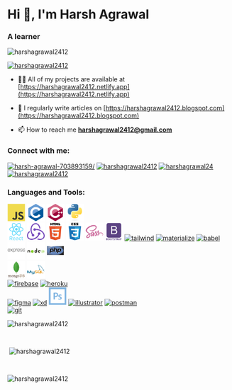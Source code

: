 <h1 text-align="center">Hi 👋, I'm Harsh Agrawal</h1>
<h3 text-align="center">A learner</h3>

<p text-align="left"> <img src="https://komarev.com/ghpvc/?username=harshagrawal2412&label=Profile%20views&color=0e75b6&style=flat" alt="harshagrawal2412" /> </p>

<p text-align="left"> <a href="https://github.com/ryo-ma/github-profile-trophy"><img src="https://github-profile-trophy.vercel.app/?username=harshagrawal2412" alt="harshagrawal2412" /></a> </p>

- 👨‍💻 All of my projects are available at [https://harshagrawal2412.netlify.app](https://harshagrawal2412.netlify.app)

- 📝 I regularly write articles on [https://harshagrawal2412.blogspot.com](https://harshagrawal2412.blogspot.com)

- 📫 How to reach me **harshagrawal2412@gmail.com**

<h3 text-align="left">Connect with me:</h3>
<p text-align="left">
<a href="https://linkedin.com/in/harsh-agrawal-703893159/" target="blank"><img text-align="center" src="https://www.fpsa.org/wp-content/uploads/linkedin-logo-copy.png" alt="harsh-agrawal-703893159/" height="30" width="40" /></a>
<a href="https://instagram.com/harshagrawal2412" target="blank"><img text-align="center" src="http://assets.stickpng.com/thumbs/580b57fcd9996e24bc43c521.png" alt="harshagrawal2412" height="30" width="40" /></a>
<a href="https://www.codechef.com/users/harshagrawal24" target="blank"><img text-align="center" src="https://cdn.jsdelivr.net/npm/simple-icons@3.1.0/icons/codechef.svg" alt="harshagrawal24" height="30" width="40" /></a>
<a href="https://www.hackerrank.com/harshagrawal2412" target="blank"><img text-align="center" src="https://upload.wikimedia.org/wikipedia/commons/6/65/HackerRank_logo.png" alt="harshagrawal2412" height="30" width="40" /></a>
</p>

<h3 text-align="left">Languages and Tools:</h3>
<p text-align="left"> 
  <a href="https://developer.mozilla.org/en-US/docs/Web/JavaScript" target="_blank"> <img src="https://raw.githubusercontent.com/devicons/devicon/master/icons/javascript/javascript-original.svg" alt="javascript" width="40" height="40"/></a> 
  <a href="https://www.cprogramming.com/" target="_blank"> <img src="https://raw.githubusercontent.com/devicons/devicon/master/icons/c/c-original.svg" alt="c" width="40" height="40"/></a> 
  <a href="https://www.w3schools.com/cpp/" target="_blank"> <img src="https://raw.githubusercontent.com/devicons/devicon/master/icons/cplusplus/cplusplus-original.svg" alt="cplusplus" width="40" height="40"/></a> 
  <a href="https://www.python.org" target="_blank"> <img src="https://raw.githubusercontent.com/devicons/devicon/master/icons/python/python-original.svg" alt="python" width="40" height="40"/></a> 
  <br/>
  <a href="https://reactjs.org/" target="_blank"> <img src="https://raw.githubusercontent.com/devicons/devicon/master/icons/react/react-original-wordmark.svg" alt="react" width="40" height="40"/></a> 
  <a href="https://redux.js.org" target="_blank"> <img src="https://raw.githubusercontent.com/devicons/devicon/master/icons/redux/redux-original.svg" alt="redux" width="40" height="40"/></a> 
  <a href="https://www.w3.org/html/" target="_blank"> <img src="https://raw.githubusercontent.com/devicons/devicon/master/icons/html5/html5-original-wordmark.svg" alt="html5" width="40" height="40"/></a> 
  <a href="https://www.w3schools.com/css/" target="_blank"> <img src="https://raw.githubusercontent.com/devicons/devicon/master/icons/css3/css3-original-wordmark.svg" alt="css3" width="40" height="40"/></a> 
  <a href="https://sass-lang.com" target="_blank"> <img src="https://raw.githubusercontent.com/devicons/devicon/master/icons/sass/sass-original.svg" alt="sass" width="40" height="40"/></a> 
  <a href="https://getbootstrap.com" target="_blank"> <img src="https://raw.githubusercontent.com/devicons/devicon/master/icons/bootstrap/bootstrap-plain-wordmark.svg" alt="bootstrap" width="40" height="40"/></a> 
  <a href="https://tailwindcss.com/" target="_blank"> <img src="https://www.vectorlogo.zone/logos/tailwindcss/tailwindcss-icon.svg" alt="tailwind" width="40" height="40"/></a> 
  <a href="https://materializecss.com/" target="_blank"> <img src="https://raw.githubusercontent.com/prplx/svg-logos/5585531d45d294869c4eaab4d7cf2e9c167710a9/svg/materialize.svg" alt="materialize" width="40" height="40"/></a> 
  <a href="https://babeljs.io/" target="_blank"><img src="https://www.vectorlogo.zone/logos/babeljs/babeljs-icon.svg" alt="babel" width="40" height="40"/></a> 
  <br/>
  <a href="https://expressjs.com" target="_blank"> <img src="https://raw.githubusercontent.com/devicons/devicon/master/icons/express/express-original-wordmark.svg" alt="express" width="40" height="40"/></a> 
  <a href="https://nodejs.org" target="_blank"> <img src="https://raw.githubusercontent.com/devicons/devicon/master/icons/nodejs/nodejs-original-wordmark.svg" alt="nodejs" width="40" height="40"/></a> 
  <a href="https://www.php.net" target="_blank"> <img src="https://raw.githubusercontent.com/devicons/devicon/master/icons/php/php-original.svg" alt="php" width="40" height="40"/></a> 
  <br/>
  <a href="https://www.mongodb.com/" target="_blank"> <img src="https://raw.githubusercontent.com/devicons/devicon/master/icons/mongodb/mongodb-original-wordmark.svg" alt="mongodb" width="40" height="40"/></a> 
  <a href="https://www.mysql.com/" target="_blank"> <img src="https://raw.githubusercontent.com/devicons/devicon/master/icons/mysql/mysql-original-wordmark.svg" alt="mysql" width="40" height="40"/></a> 
  <br/>
  <a href="https://firebase.google.com/" target="_blank"> <img src="https://www.vectorlogo.zone/logos/firebase/firebase-icon.svg" alt="firebase" width="40" height="40"/></a> 
  <a href="https://heroku.com" target="_blank"> <img src="https://www.vectorlogo.zone/logos/heroku/heroku-icon.svg" alt="heroku" width="40" height="40"/></a> 
  <br/>
  <a href="https://www.figma.com/" target="_blank"> <img src="https://www.vectorlogo.zone/logos/figma/figma-icon.svg" alt="figma" width="40" height="40"/></a> 
  <a href="https://www.adobe.com/products/xd.html" target="_blank"> <img src="https://cdn.worldvectorlogo.com/logos/adobe-xd.svg" alt="xd" width="40" height="40"/></a> 
  <a href="https://www.photoshop.com/en" target="_blank"> <img src="https://raw.githubusercontent.com/devicons/devicon/master/icons/photoshop/photoshop-line.svg" alt="photoshop" width="40" height="40"/></a> 
  <a href="https://www.adobe.com/in/products/illustrator.html" target="_blank"> <img src="https://www.vectorlogo.zone/logos/adobe_illustrator/adobe_illustrator-icon.svg" alt="illustrator" width="40" height="40"/></a> 
  <a href="https://postman.com" target="_blank"> <img src="https://www.vectorlogo.zone/logos/getpostman/getpostman-icon.svg" alt="postman" width="40" height="40"/></a> 
  <br/>
  <a href="https://git-scm.com/" target="_blank"> <img src="https://www.vectorlogo.zone/logos/git-scm/git-scm-icon.svg" alt="git" width="40" height="40"/></a> 
  </p>

<p><img text-align="left" src="https://github-readme-stats.vercel.app/api/top-langs?username=harshagrawal2412&show_icons=true&locale=en&layout=compact" alt="harshagrawal2412" /></p>
<br/>
<p>&nbsp;<img text-align="center" src="https://github-readme-stats.vercel.app/api?username=harshagrawal2412&show_icons=true&locale=en" alt="harshagrawal2412" /></p>
<br/>
<p><img text-align="center" src="https://github-readme-streak-stats.herokuapp.com/?user=harshagrawal2412&" alt="harshagrawal2412" /></p>
